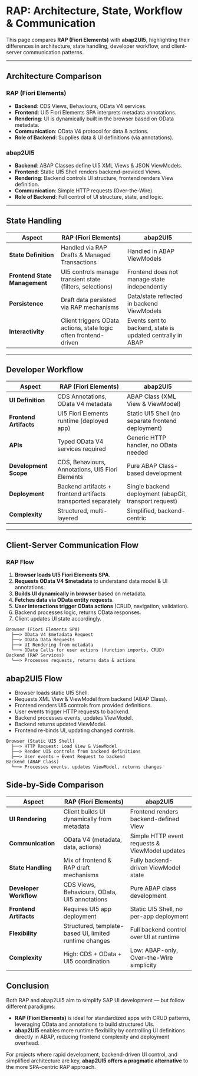 # RAP: Architecture, State, Workflow & Communication

This page compares **RAP (Fiori Elements)** with **abap2UI5**, highlighting their differences in architecture, state handling, developer workflow, and client-server communication patterns.

---

## Architecture Comparison

### RAP (Fiori Elements)
- **Backend**: CDS Views, Behaviours, OData V4 services.
- **Frontend**: UI5 Fiori Elements SPA interprets metadata annotations.
- **Rendering**: UI is dynamically built in the browser based on OData metadata.
- **Communication**: OData V4 protocol for data & actions.
- **Role of Backend**: Supplies data & UI definitions (via annotations).

### abap2UI5
- **Backend**: ABAP Classes define UI5 XML Views & JSON ViewModels.
- **Frontend**: Static UI5 Shell renders backend-provided Views.
- **Rendering**: Backend controls UI structure, frontend renders View definition.
- **Communication**: Simple HTTP requests (Over-the-Wire).
- **Role of Backend**: Full control of UI structure, state, and logic.

---

## State Handling

| Aspect | RAP (Fiori Elements) | abap2UI5 |
|--------|----------------------|----------|
| **State Definition** | Handled via RAP Drafts & Managed Transactions | Handled in ABAP ViewModels |
| **Frontend State Management** | UI5 controls manage transient state (filters, selections) | Frontend does not manage state independently |
| **Persistence** | Draft data persisted via RAP mechanisms | Data/state reflected in backend ViewModels |
| **Interactivity** | Client triggers OData actions, state logic often frontend-driven | Events sent to backend, state is updated centrally in ABAP |

---

## Developer Workflow

| Aspect | RAP (Fiori Elements) | abap2UI5 |
|--------|----------------------|----------|
| **UI Definition** | CDS Annotations, OData V4 metadata | ABAP Class (XML View & ViewModel) |
| **Frontend Artifacts** | UI5 Fiori Elements runtime (deployed app) | Static UI5 Shell (no separate frontend deployment) |
| **APIs** | Typed OData V4 services required | Generic HTTP handler, no OData needed |
| **Development Scope** | CDS, Behaviours, Annotations, UI5 Fiori Elements | Pure ABAP Class-based development |
| **Deployment** | Backend artifacts + frontend artifacts transported separately | Single backend deployment (abapGit, transport request) |
| **Complexity** | Structured, multi-layered | Simplified, backend-centric |

---

## Client-Server Communication Flow

### RAP Flow
1. **Browser loads UI5 Fiori Elements SPA**.
2. **Requests OData V4 $metadata** to understand data model & UI annotations.
3. **Builds UI dynamically in browser** based on metadata.
4. **Fetches data via OData entity requests**.
5. **User interactions trigger OData actions** (CRUD, navigation, validation).
6. Backend processes logic, returns OData responses.
7. Client updates UI state accordingly.

```plaintext
Browser (Fiori Elements SPA)
  ├──> OData V4 $metadata Request
  ├──> OData Data Requests
  ├──> UI Rendering from metadata
  └──> OData Calls for user actions (function imports, CRUD)
Backend (RAP Services)
  └──> Processes requests, returns data & actions
```

## abap2UI5 Flow
- Browser loads static UI5 Shell.
- Requests XML View & ViewModel from backend (ABAP Class).
- Frontend renders UI5 controls from provided definitions.
- User events trigger HTTP requests to backend.
- Backend processes events, updates ViewModel.
- Backend returns updated ViewModel.
- Frontend re-binds UI, updating changed controls.

```plaintext
Browser (Static UI5 Shell)
  ├──> HTTP Request: Load View & ViewModel
  ├──> Render UI5 controls from backend definitions
  ├──> User events → Event Request to backend
Backend (ABAP Class)
  └──> Processes events, updates ViewModel, returns changes
```

## Side-by-Side Comparison

| Aspect | RAP (Fiori Elements) | abap2UI5 |
|--------|----------------------|----------|
| **UI Rendering** | Client builds UI dynamically from metadata | Frontend renders backend-defined View |
| **Communication** | OData V4 (metadata, data, actions) | Simple HTTP event requests & ViewModel updates |
| **State Handling** | Mix of frontend & RAP draft mechanisms | Fully backend-driven ViewModel state |
| **Developer Workflow** | CDS Views, Behaviours, OData, UI5 annotations | Pure ABAP class development |
| **Frontend Artifacts** | Requires UI5 app deployment | Static UI5 Shell, no per-app deployment |
| **Flexibility** | Structured, template-based UI, limited runtime changes | Full backend control over UI at runtime |
| **Complexity** | High: CDS + OData + UI5 coordination | Low: ABAP-only, Over-the-Wire simplicity |

## Conclusion

Both RAP and abap2UI5 aim to simplify SAP UI development — but follow different paradigms:

- **RAP (Fiori Elements)** is ideal for standardized apps with CRUD patterns, leveraging OData and annotations to build structured UIs.
- **abap2UI5** enables more runtime flexibility by controlling UI definitions directly in ABAP, reducing frontend complexity and deployment overhead.

For projects where rapid development, backend-driven UI control, and simplified architecture are key, **abap2UI5 offers a pragmatic alternative** to the more SPA-centric RAP approach.
